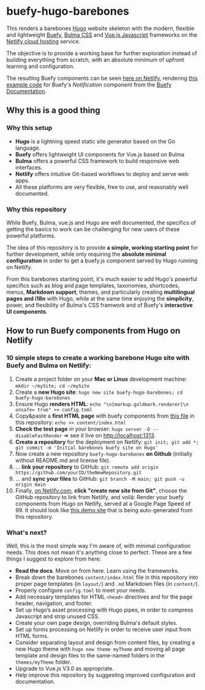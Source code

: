 # buefy-hugo-barebones
This renders a barebones [Hugo](https://gohugo.io/]) website skeleton with the modern, flexible and lightweight [Buefy](https://buefy.org/), [Bulma CSS](https://bulma.io) and [Vue.js Javascript](https://vuejs.org/) frameworks on the [Netlify cloud hosting](https://www.netlify.com/) service. 

The objective is to provide a working base for further exploration instead of building everything from scratch, with an absolute minimum of upfront learning and configuration.

The resulting Buefy components can be seen [here on Netlify](https://lucid-yonath-e15795.netlify.app/), rendering [this example code](https://buefy.org/documentation/notification) for Buefy's _Notification_ component from the [Buefy Documentation](https://buefy.org/documentation/).

## Why this is a good thing

### Why this setup
* **Hugo** is a lightning speed static site generator based on the Go language.
* **Buefy** offers lightweight UI components for Vue.js based on Bulma
* **Bulma** offers a powerful CSS framework to build responsive web interfaces.
* **Netlify** offers intuitive Git-based workflows to deploy and serve web apps.
* All these platforms are very flexible, free to use, and reasonably well documented.

### Why this repository
While Buefy, Bulma, vue.js and Hugo are well documented, the specifics of getting the basics to work can be challenging for new users of these powerful platforms. 

The idea of this repository is to provide **a simple, working starting point** for further development, while only requiring the **absolute minimal configuration** in order to get a buefy.js component served by Hugo running on Netlify. 

From this barebones starting point, it's much easier to add Hugo's powerful specifics such as blog and page templates, taxonomies, shortcodes, menus, **Markdown support**, themes, and particularly creating **multilingual pages and i18n** with Hugo, while at the same time enjoying the **simplicity**, power, and flexibility of Bulma's CSS framwork and of Buefy's **interactive UI components**.

## How to run Buefy components from Hugo on Netlify

### 10 simple steps to create a working barebone Hugo site with Buefy and Bulma on Netlify:
1. Create a project folder on your **Mac or Linux** development machine: ```mkdir ~/mySite; cd ~/mySite```
2. Create a **new Hugo site**: ```hugo new site buefy-hugo-barebones; cd buefy-hugo-barebones```
3. Ensure Hugo **renders HTML**: ```echo "\n[markup.goldmark.renderer]\n unsafe= true" >> config.toml```
4. Copy&paste a **first HTML page** with buefy components from [this file](https://github.com/sbeecks/buefy-hugo-barebones/blob/main/content/index.html) in this repository: ```echo >> content/index.html```
5. **Check the test page** in your browser: ```hugo server -D --disableFastRender``` => see it live on [http://localhost:1313]().
6. **Create a repository** for the deployment on Netlify: ```git init; git add *; git commit -m 'Initial barebones buefy site on Hugo'```
7. Now create a new repository ```buefy-hugo-barebones``` **on Github** (initially without README.md and license file).
8. ... **link your repository** to GitHub: ```git remote add origin https://github.com/yourID/theNewRepository.git```
9. ... and **sync your files** to GitHub: ```git branch -M main; git push -u origin main```
10. Finally, [on Netlify.com](https://app.netlify.com/start), **click "create new site from Git"**, choose the GitHub repository to link from Netlify, and voilá: Render your buefy components from Hugo on Netlify, served at a Google Page Speed of 99. It should look like [this demo site](https://lucid-yonath-e15795.netlify.app/) that is being auto-generated from this repository.

### What's next?
Well, this is the most simple way I'm aware of, with minimal configuration needs.  This does not mean it's anything close to perfect.  These are a few things I suggest to explore from here:
* **Read the docs**. Move on from here. Learn using the frameworks.
* Break down the barebones ```content/index.html``` file in this repository into proper page templates (in ```layout/```) and ```.md``` Markdown files (in ```content/```). 
* Properly configure ```config.toml``` to meet your needs.
* Add necessary templates for HTML ```<head>``` directives and for the page header, navigation, and footer.
* Set up Hugo’s asset processing with Hugo pipes, in order to compress Javascript and strip unused CSS.
* Create your own page design, overriding Bulma's default styles.
* Set up forms processing on Netlify in order to receive user input from HTML forms.
* Consider separating layout and design from content files, by creating a new Hugo theme with ```hugo new theme myTheme``` and moving all page template and design files to the same-named folders in the ```themes/myTheme``` folder.
* Upgrade to Vue.js V3.0 as appropriate.
* Help improve this repository by suggesting improved configuration and documentation.